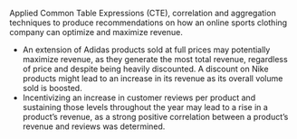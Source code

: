 Applied Common Table Expressions (CTE), correlation and aggregation techniques to produce recommendations on how an online sports clothing company can optimize and maximize revenue.
   - An extension of Adidas products sold at full prices may potentially maximize revenue, as they generate the most total revenue,      regardless of price and despite being heavily discounted. A discount on Nike products might lead to an increase in its revenue      as its overall volume sold is boosted.
   - Incentivizing an increase in customer reviews per product and sustaining those levels throughout the year may lead to a rise        in a product’s revenue, as a strong positive correlation between a product’s revenue and reviews was determined.
